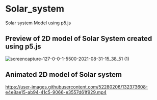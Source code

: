 # Solar_system
Solar system Model using p5.js

## Preview of 2D model of  Solar System created using p5.js

![screencapture-127-0-0-1-5500-2021-08-31-15_38_51 (1)](https://user-images.githubusercontent.com/52280206/131483105-762060c7-6f8d-4162-b024-f1ca5bf6784d.jpg)


## Animated 2D model of Solar system


https://user-images.githubusercontent.com/52280206/132373608-e4e8ae15-ab94-41c5-9066-e3557d61f929.mp4
